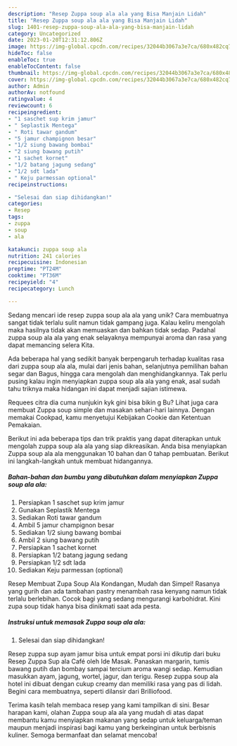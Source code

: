 ```yaml
---
description: "Resep Zuppa soup ala ala yang Bisa Manjain Lidah"
title: "Resep Zuppa soup ala ala yang Bisa Manjain Lidah"
slug: 1401-resep-zuppa-soup-ala-ala-yang-bisa-manjain-lidah
category: Uncategorized
date: 2023-01-20T12:31:12.806Z
image: https://img-global.cpcdn.com/recipes/32044b3067a3e7ca/680x482cq70/zuppa-soup-ala-ala-foto-resep-utama.jpg
hideToc: false
enableToc: true
enableTocContent: false
thumbnail: https://img-global.cpcdn.com/recipes/32044b3067a3e7ca/680x482cq70/zuppa-soup-ala-ala-foto-resep-utama.jpg
cover: https://img-global.cpcdn.com/recipes/32044b3067a3e7ca/680x482cq70/zuppa-soup-ala-ala-foto-resep-utama.jpg
author: Admin
authorAv: notfound
ratingvalue: 4
reviewcount: 6
recipeingredient:
- "1 saschet sup krim jamur"
- " Seplastik Mentega"
- " Roti tawar gandum"
- "5 jamur champignon besar"
- "1/2 siung bawang bombai"
- "2 siung bawang putih"
- "1 sachet kornet"
- "1/2 batang jagung sedang"
- "1/2 sdt lada"
- " Keju parmessan optional"
recipeinstructions:

- "Selesai dan siap dihidangkan!"
categories:
- Resep
tags:
- zuppa
- soup
- ala

katakunci: zuppa soup ala 
nutrition: 241 calories
recipecuisine: Indonesian
preptime: "PT24M"
cooktime: "PT36M"
recipeyield: "4"
recipecategory: Lunch

---
```





Sedang mencari ide resep zuppa soup ala ala yang unik? Cara membuatnya sangat tidak terlalu sulit namun tidak gampang juga. Kalau keliru mengolah maka hasilnya tidak akan memuaskan dan bahkan tidak sedap. Padahal zuppa soup ala ala yang enak selayaknya mempunyai aroma dan rasa yang dapat memancing selera Kita.





Ada beberapa hal yang sedikit banyak berpengaruh terhadap kualitas rasa dari zuppa soup ala ala, mulai dari jenis bahan, selanjutnya pemilihan bahan segar dan Bagus, hingga cara mengolah dan menghidangkannya. Tak perlu pusing kalau ingin menyiapkan zuppa soup ala ala yang enak,      asal sudah tahu triknya maka hidangan ini dapat menjadi sajian istimewa.














Requees citra dia cuma nunjukin kyk gini bisa bikin g Bu? Lihat juga cara membuat Zuppa soup simple dan masakan sehari-hari lainnya. Dengan memakai Cookpad, kamu menyetujui Kebijakan Cookie dan Ketentuan Pemakaian.






Berikut ini ada beberapa tips dan trik praktis yang dapat diterapkan untuk mengolah zuppa soup ala ala yang siap dikreasikan. Anda bisa menyiapkan Zuppa soup ala ala menggunakan 10 bahan dan 0 tahap pembuatan. Berikut ini langkah-langkah untuk membuat hidangannya.

<!--inarticleads1-->

##### Bahan-bahan dan bumbu yang dibutuhkan dalam menyiapkan Zuppa soup ala ala:

1. Persiapkan 1 saschet sup krim jamur
1. Gunakan  Seplastik Mentega
1. Sediakan  Roti tawar gandum
1. Ambil 5 jamur champignon besar
1. Sediakan 1/2 siung bawang bombai
1. Ambil 2 siung bawang putih
1. Persiapkan 1 sachet kornet
1. Persiapkan 1/2 batang jagung sedang
1. Persiapkan 1/2 sdt lada
1. Sediakan  Keju parmessan (optional)


Resep Membuat Zupa Soup Ala Kondangan, Mudah dan Simpel! Rasanya yang gurih dan ada tambahan pastry menambah rasa kenyang namun tidak terlalu berlebihan. Cocok bagi yang sedang mengurangi karbohidrat. Kini zupa soup tidak hanya bisa dinikmati saat ada pesta. 

<!--inarticleads2-->

##### Instruksi untuk memasak Zuppa soup ala ala:


1. Selesai dan siap dihidangkan!

Resep zuppa sup ayam jamur bisa untuk empat porsi ini dikutip dari buku Resep Zuppa Sup ala Café oleh Ide Masak. Panaskan margarin, tumis bawang putih dan bombay sampai tercium aroma wangi sedap. Kemudian masukkan ayam, jagung, wortel, jagur, dan terigu. Resep zuppa soup ala hotel ini dibuat dengan cukup creamy dan memiliki rasa yang pas di lidah. Begini cara membuatnya, seperti dilansir dari Brilliofood. 

Terima kasih telah membaca resep yang kami tampilkan di sini. Besar harapan kami, olahan Zuppa soup ala ala yang mudah di atas dapat membantu kamu menyiapkan makanan yang sedap untuk keluarga/teman maupun menjadi inspirasi bagi kamu yang berkeinginan untuk berbisnis kuliner. Semoga bermanfaat dan selamat mencoba!
